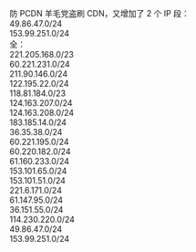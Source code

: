 <p>防 PCDN 羊毛党盗刷 CDN，又增加了 2 个 IP 段：<br />49.86.47.0/24<br />153.99.251.0/24<br />全：<br />221.205.168.0/23<br />60.221.231.0/24<br />211.90.146.0/24<br />122.195.22.0/24<br />118.81.184.0/23<br />124.163.207.0/24<br />124.163.208.0/24<br />183.185.14.0/24<br />36.35.38.0/24<br />60.221.195.0/24<br />60.220.182.0/24<br />61.160.233.0/24<br />153.101.65.0/24<br />153.101.51.0/24<br />221.6.171.0/24<br />61.147.95.0/24<br />36.151.55.0/24<br />114.230.220.0/24<br />49.86.47.0/24<br />153.99.251.0/24</p>